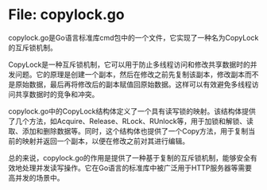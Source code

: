# File: copylock.go

copylock.go是Go语言标准库cmd包中的一个文件，它实现了一种名为CopyLock的互斥锁机制。

CopyLock是一种互斥锁机制，它可以用于防止多线程访问和修改共享数据时的并发问题。它的原理是创建一个副本，然后在修改之前先复制该副本，修改副本而不是原始数据，最后再将修改后的副本赋值回原始数据。这样可以有效避免多线程访问共享数据时的竞争和冲突。

copylock.go中的CopyLock结构体定义了一个具有读写锁的映射。该结构体提供了几个方法，如Acquire、Release、RLock、RUnlock等，用于加锁和解锁、读取、添加和删除数据等。同时，这个结构体也提供了一个Copy方法，用于复制当前的映射并返回一个副本，以便在修改之前对其进行编辑。

总的来说，copylock.go的作用是提供了一种基于复制的互斥锁机制，能够安全有效地处理并发读写操作。它在Go语言的标准库中被广泛用于HTTP服务器等需要高并发的场景中。

